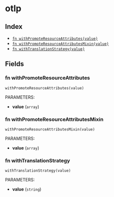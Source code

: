 # otlp



## Index

* [`fn withPromoteResourceAttributes(value)`](#fn-withpromoteresourceattributes)
* [`fn withPromoteResourceAttributesMixin(value)`](#fn-withpromoteresourceattributesmixin)
* [`fn withTranslationStrategy(value)`](#fn-withtranslationstrategy)

## Fields

### fn withPromoteResourceAttributes

```jsonnet
withPromoteResourceAttributes(value)
```

PARAMETERS:

* **value** (`array`)


### fn withPromoteResourceAttributesMixin

```jsonnet
withPromoteResourceAttributesMixin(value)
```

PARAMETERS:

* **value** (`array`)


### fn withTranslationStrategy

```jsonnet
withTranslationStrategy(value)
```

PARAMETERS:

* **value** (`string`)

